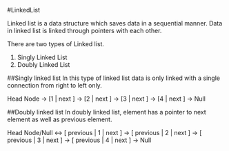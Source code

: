 #LinkedList

Linked list is a data structure which saves data in a sequential manner. Data in linked list is linked through pointers with each other.

There are two types of Linked list.
 
1. Singly Linked List
2. Doubly Linked List 

##Singly linked list
In this type of linked list data is only linked with a single connection from right to left only. 

Head Node -> [1 | next ] -> [2 | next ] -> [3 | next ] -> [4 | next ] -> Null

##Doubly linked list
In doubly linked list, element has a pointer to next element as well as previous element. 

Head Node/Null <-> [ previous | 1 | next ] -> [ previous | 2 | next ] -> [ previous | 3 | next ] -> [ previous | 4 | next ] -> Null
